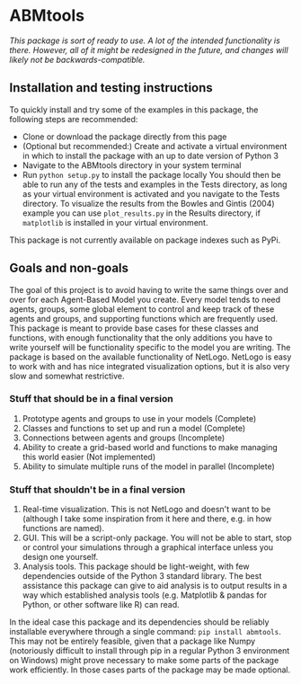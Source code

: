 # ABMtools

*This package is sort of ready to use. A lot of the intended functionality is there. However, all of it might be redesigned in the future, and changes will likely not be backwards-compatible.*

## Installation and testing instructions
To quickly install and try some of the examples in this package, the following steps are recommended:
- Clone or download the package directly from this page
- (Optional but recommended:) Create and activate a virtual environment in which to install the package with an up to date version of Python 3
- Navigate to the ABMtools directory in your system terminal
- Run `python setup.py` to install the package locally
You should then be able to run any of the tests and examples in the Tests directory, as long as your virtual environment is activated and you navigate to the Tests directory. To visualize the results from the Bowles and Gintis (2004) example you can use `plot_results.py` in the Results directory, if `matplotlib` is installed in your virtual environment.

This package is not currently available on package indexes such as PyPi.

## Goals and non-goals
The goal of this project is to avoid having to write the same things over and over for each Agent-Based Model you create. Every model tends to need agents, groups, some global element to control and keep track of these agents and groups, and supporting functions which are frequently used.
This package is meant to provide base cases for these classes and functions, with enough functionality that the only additions you have to write yourself will be functionality specific to the model you are writing.
The package is based on the available functionality of NetLogo. NetLogo is easy to work with and has nice integrated visualization options, but it is also very slow and somewhat restrictive. 

### Stuff that should be in a final version
1. Prototype agents and groups to use in your models (Complete)
2. Classes and functions to set up and run a model (Complete)
3. Connections between agents and groups (Incomplete)
4. Ability to create a grid-based world and functions to make managing this world easier (Not implemented)
5. Ability to simulate multiple runs of the model in parallel (Incomplete)

### Stuff that shouldn't be in a final version
1. Real-time visualization. This is not NetLogo and doesn't want to be (although I take some inspiration from it here and there, e.g. in how functions are named).
2. GUI. This will be a script-only package. You will not be able to start, stop or control your simulations through a graphical interface unless you design one yourself.
3. Analysis tools. This package should be light-weight, with few dependencies outside of the Python 3 standard library. The best assistance this package can give to aid analysis is to output results in a way which established analysis tools (e.g. Matplotlib & pandas for Python, or other software like R) can read.

In the ideal case this package and its dependencies should be reliably installable everywhere through a single command: `pip install abmtools`. This may not be entirely feasible, given that a package like Numpy (notoriously difficult to install through pip in a regular Python 3 environment on Windows) might prove necessary to make some parts of the package work efficiently. 
 In those cases parts of the package may be made optional.
